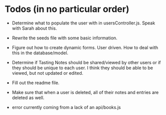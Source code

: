# Todos (in no particular order)

- Determine what to populate the user with in usersController.js. Speak with Sarah about this.

- Rewrite the seeds file with some basic information.

- Figure out how to create dynamic forms. User driven. How to deal with this in the database/model.

- Determine if Tasting Notes should be shared/viewed by other users or if they should be unique to each user. I think they should be able to be viewed, but not updated or edited.

- Fill out the readme file.

- Make sure that when a user is deleted, all of their notes and entries are deleted as well.

- error currently coming from a lack of an api/books.js